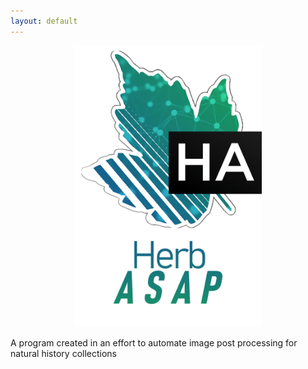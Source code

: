 ```yaml
---
layout: default
---
```


<p align="center">
  <img width="300" height="450" src="md_a_wt.png">
</p>

A program created in an effort to automate image post processing for natural history collections
